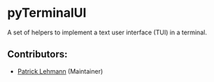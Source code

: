 # pyTerminalUI

A set of helpers to implement a text user interface (TUI) in a terminal.


## Contributors:

* [Patrick Lehmann](https://github.com/Paebbels) (Maintainer)

